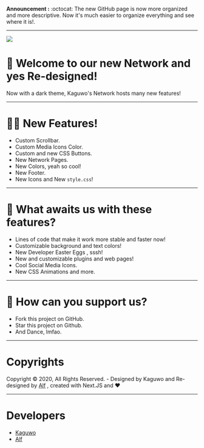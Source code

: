**Announcement :** :octocat: The new GitHub page is now more organized and more descriptive. Now it's much easier to organize everything and see where it is!.

<hr></hr>

<img src="https://alfred.is-inside.me/ruHnm24b.png" />

# 📝 Welcome to our new Network and yes Re-designed!

Now with a dark theme, Kaguwo's ​​Network hosts many new features!

<hr></hr>

# 💁‍♂️ New Features!
- Custom Scrollbar.
- Custom Media Icons Color.
- Custom and new CSS Buttons.
- New Network Pages.
- New Colors, yeah so cool!
- New Footer.
- New Icons and New <code>style.css</code>!

<hr></hr>

# 📩 What awaits us with these features?
- Lines of code that make it work more stable and faster now!
- Customizable background and text colors!
- New Developer Easter Eggs , sssh!
- New and customizable plugins and web pages!
- Cool Social Media Icons.
- New CSS Animations and more.

<hr></hr>

# 🙏 How can you support us?
- Fork this project on GitHub.
- Star this project on Github.
- And Dance, lmfao.

<hr></hr>

# Copyrights

Copyright © 2020, All Rights Reserved. - Designed by Kaguwo and Re-designed by <a href="https://github.com/alfredsaveron"> Alf</a> , created with Next.JS and ❤️

<hr></hr>

# Developers

- <a href="https://kaguwo.com">Kaguwo</a>
- <a href="https://alfreddo.ga">Alf</a>
